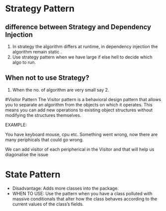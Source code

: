 # Strategy Pattern

## difference between Strategy and Dependency Injection

1. In strategy the algorithm differs at runtime, in dependency injection the algorithm remain static .
2. Use strategy pattern when we have large if else hell to decide which algo to run.

## When not to use Strategy?

1. When the no. of algorithm are very small say 2.

#Visitor Pattern
The Visitor pattern is a behavioral design pattern that allows you to separate an algorithm from the objects on which it
operates.
This means you can add new operations to existing object structures without modifying the structures themselves.

EXAMPLE:

You have keyboard mouse, cpu etc. Something went wrong, now there are many periphicals that
could go wrong.

We can add visitor of each peripherical in the Visitor and that will help us diagonalise the issue

# State Pattern

- Disadvantage: Adds more classes into the package.
 - WHEN TO USE:  Use the pattern when you have a class polluted with massive conditionals that alter how the class behaves
according to the current values of the class’s fields.